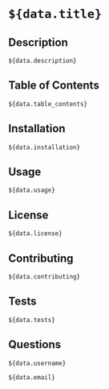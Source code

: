 # `${data.title}`

## Description
`${data.description}`

## Table of Contents 
`${data.table_contents}`

## Installation 
`${data.installation}`

## Usage 
`${data.usage}`

## License 
`${data.license}`

## Contributing
`${data.contributing}`

## Tests 
`${data.tests}`

## Questions 
`${data.username}`

`${data.email}`